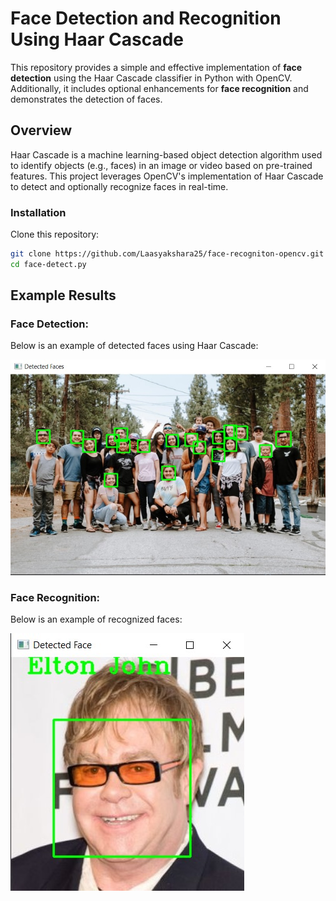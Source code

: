 # Face Detection and Recognition Using Haar Cascade

This repository provides a simple and effective implementation of **face detection** using the Haar Cascade classifier in Python with OpenCV. Additionally, it includes optional enhancements for **face recognition** and demonstrates the detection of faces.

## Overview
Haar Cascade is a machine learning-based object detection algorithm used to identify objects (e.g., faces) in an image or video based on pre-trained features. This project leverages OpenCV's implementation of Haar Cascade to detect and optionally recognize faces in real-time. 

### Installation
Clone this repository:
   ```bash
   git clone https://github.com/Laasyakshara25/face-recogniton-opencv.git
   cd face-detect.py
   ```
## Example Results

### Face Detection:
Below is an example of detected faces using Haar Cascade:

![Face Detection Example](https://github.com/Laasyakshara25/face-recogniton-opencv/blob/main/Photos/face-detect.jpg)

### Face Recognition:
Below is an example of recognized faces:

![Face Recognition Example](https://github.com/Laasyakshara25/face-recogniton-opencv/blob/main/Photos/face-recognition.jpg)



